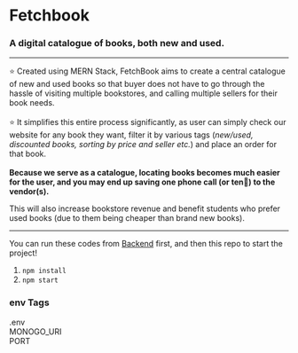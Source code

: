 # Fetchbook
### A digital catalogue of books, both new and used.<br>

---
⭐ Created using MERN Stack, FetchBook aims to create a central catalogue of new and used books so that buyer does not have to go through the hassle of visiting multiple bookstores, and calling multiple sellers for their book needs. <br><br>
⭐ It simplifies this entire process significantly, as user can simply check our website for any book they want, filter it by various tags (*new/used, discounted books, sorting by price and seller etc.*) and place an order for that book.<br><br>
**Because we serve as a catalogue, locating books becomes much easier for the user, and you may end up saving one phone call (or ten🤠) to the vendor(s).**<br>

This will also increase bookstore revenue and benefit students who prefer used books (due to them being cheaper than brand new books).

---
You can run these codes from [Backend](https://github.com/RoHiT-engi/FetchBook-Backend) first, and then this repo to start the project!
1. `npm install`
2. `npm start`


### env Tags
.env <br>
MONOGO_URI <br>
PORT <br>

